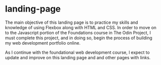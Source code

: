 # landing-page

The main objective of this landing page is to practice my skills and knowledge of using Flexbox along with HTML and CSS. In order to move on to the Javascript portion of the Foundations course in The Odin Project, I must complete this project, and in doing so, begin the process of building my web development portfolio online. 

As I continue with the foundational web development course, I expect to update and improve on this landing page and and other pages with links. 